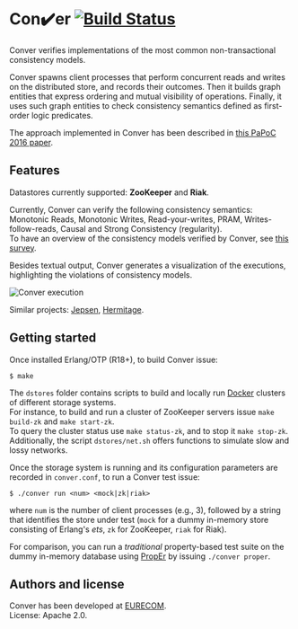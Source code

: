 # Con:heavy_check_mark:er [![Build Status](https://travis-ci.org/pviotti/conver.svg?branch=master)](https://travis-ci.org/pviotti/conver)

Conver verifies implementations of the most common non-transactional consistency models.  

Conver spawns client processes that perform concurrent reads
and writes on the distributed store, and records their outcomes.
Then it builds graph entities that express ordering and mutual visibility of operations.
Finally, it uses such graph entities to check consistency semantics
defined as first-order logic predicates.  

The approach implemented in Conver has been described in [this PaPoC 2016 paper][papoc].  

## Features

Datastores currently supported: **ZooKeeper** and **Riak**.  

Currently, Conver can verify the following consistency semantics: Monotonic Reads, Monotonic Writes,
Read-your-writes, PRAM, Writes-follow-reads, Causal and Strong Consistency (regularity).  
To have an overview of the consistency models verified by Conver, see [this survey][survey].  

Besides textual output, Conver generates a visualization of the executions,
highlighting the violations of consistency models.  

![Conver execution](http://i.imgur.com/BDGtpzX.png)

Similar projects: [Jepsen][jepsen], [Hermitage][hermitage].  

## Getting started

Once installed Erlang/OTP (R18+), to build Conver issue:

    $ make

The `dstores` folder contains scripts to build and locally run 
[Docker](https://www.docker.com/) clusters of different storage systems.  
For instance, to build and run a cluster of ZooKeeper servers
issue `make build-zk` and `make start-zk`.  
To query the cluster status use `make status-zk`, and to stop it `make stop-zk`.  
Additionally, the script `dstores/net.sh` offers functions to simulate
slow and lossy networks.  

Once the storage system is running and its configuration parameters are
recorded in `conver.conf`, to run a Conver test issue:

    $ ./conver run <num> <mock|zk|riak>

where `num` is the number of client processes (e.g., 3),
followed by a string that identifies the store under test
(`mock` for a dummy in-memory store consisting of Erlang's *ets*,
`zk` for ZooKeeper, `riak` for Riak).  

For comparison, you can run a *traditional* property-based test suite
on the dummy in-memory database using 
[PropEr](http://proper.softlab.ntua.gr/) by issuing `./conver proper`.

## Authors and license

Conver has been developed at [EURECOM][eurecom].  
License: Apache 2.0.


 [survey]: http://arxiv.org/abs/1512.00168
 [papoc]: http://www.eurecom.fr/fr/publication/4874/download/ds-publi-4874.pdf
 [jepsen]: http://jepsen.io
 [hermitage]: https://github.com/ept/hermitage
 [eurecom]: http://www.eurecom.fr
